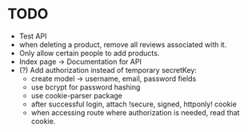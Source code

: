 # TODO

- Test API
- when deleting a product, remove all reviews associated with it.
- Only allow certain people to add products.
- Index page -> Documentation for API
- (?) Add authorization instead of temporary secretKey:
  - create model -> username, email, password fields
  - use bcrypt for password hashing
  - use cookie-parser package
  - after successful login, attach !secure, signed, httponly! cookie
  - when accessing route where authorization is needed, read that cookie.
